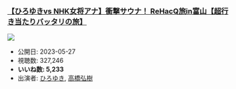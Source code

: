 ### [【ひろゆきvs NHK女将アナ】衝撃サウナ！ ReHacQ旅in富山【超行き当たりバッタリの旅】](https://www.youtube.com/watch?v=vHA5x3vvHCw)
[![](https://img.youtube.com/vi/vHA5x3vvHCw/sddefault.jpg)](https://www.youtube.com/watch?v=vHA5x3vvHCw)
-   公開日: 2023-05-27
-   視聴数: 327,246
-   **いいね数: 5,233**
-   出演者: [ひろゆき](/rehacq_fan/people/ひろゆき "wikilink"), [高橋弘樹](/rehacq_fan/people/高橋弘樹 "wikilink")
